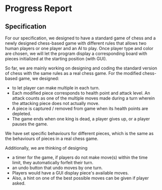 # Progress Report

## Specification
For our specification, we designed to have a standard game of chess and a newly 
designed chess-based game with different rules that allows two human 
players or one player and an AI to play. Once player type and color are chosen, 
we will let the program display a corresponding board with pieces initialized at 
the starting position (with GUI). 

So far, we are mainly working on designing and coding the standard version of chess with
the same rules as a real chess game.
For the modified chess-based game, we designed:
- to let player can make multiple in each turn. 
- Each modified piece corresponds to health point and attack level. An attack counts as one 
of the multiple moves made during a turn wherein the attacking piece does not actually move.
- A piece is captured / removed from game when its health points are depleted.
- The game ends when one king is dead, a player gives up, or a player pauses the game.

We have set specific behaviours for different pieces, which is the same as 
the behaviours of pieces in a real chess game.

Additionally, we are thinking of designing 
- a timer for the game, if players do not make move(s) within the time limit, 
they automatically forfeit their turn. 
- an undo button that undo moves by one turn. 
- Players would have a GUI display piece's available moves. 
- Also, a hint on one of the best possible moves can be given if player asked.
